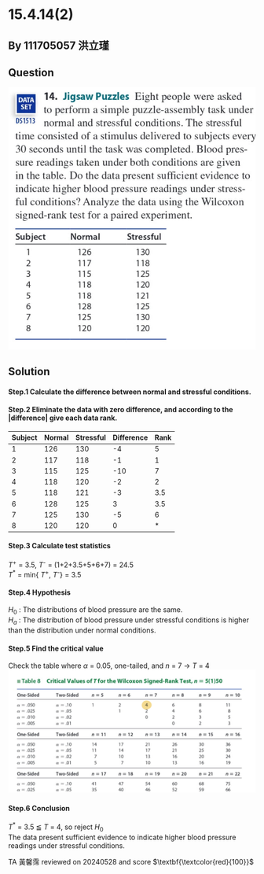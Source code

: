 # 15.4.14(2)

## By 111705057 洪立瑾

## Question
![image](https://github.com/HWTeng-Course/202402-Statistics/blob/main/Images/15.4.14.jpg)

## Solution

#### Step.1  Calculate the difference between normal and stressful conditions.
#### Step.2  Eliminate the data with zero difference, and according to the |difference| give each data rank.

  | Subject   | Normal   | Stressful   | Difference   | Rank   | 
  |-----------|----------|-------------|--------------|--------|
  | 1         | 126      | 130         | -4           | 5      | 
  | 2         | 117      | 118         | -1           | 1      | 
  | 3         | 115      | 125         | -10          | 7      | 
  | 4         | 118      | 120         | -2           | 2      | 
  | 5         | 118      | 121         | -3           | 3.5    | 
  | 6         | 128      | 125         | 3            | 3.5    | 
  | 7         | 125      | 130         | -5           | 6      | 
  | 8         | 120      | 120         | 0            | *      | 

#### Step.3  Calculate test statistics
$T$<sup>+</sup> = 3.5, $T$<sup>-</sup> = (1+2+3.5+5+6+7) = 24.5 <br>
$T$<sup>*</sup> = min{ $T$<sup>+</sup>, $T$<sup>-</sup>} = 3.5
#### Step.4  Hypothesis 
$H_0$ : The distributions of blood pressure are the same. <br>
$H_a$ : The distribution of blood pressure under stressful conditions is higher than  the distribution under normal conditions.
#### Step.5 Find the critical value
Check the table where $\alpha$ = 0.05, one-tailed, and $n$ = 7 → $T$ = 4 
![image](https://github.com/HWTeng-Course/202402-Statistics/blob/main/Images/critical_value_of_T.jpg)
#### Step.6 Conclusion
$T$<sup>*</sup> = 3.5 ≦ $T$ = 4, so reject $H_0$ <br>
The data present sufficient evidence to indicate higher blood pressure readings under stressful conditions.

TA 黃馨霈 reviewed on 20240528 and score $\textbf{\textcolor{red}{100}}$
